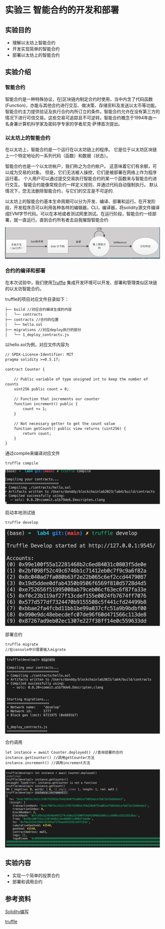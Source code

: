 # 实验三 智能合约的开发和部署

## 实验目的

- 理解以太坊上智能合约
- 开发实现简单的智能合约
- 部署以太坊上的智能合约

## 实验介绍

### 智能合约

智能合约是一种特殊协议，在[区块链内制定合约时使用，当中内含了代码函数 (Function)，亦能与其他合约进行交互、做决策、存储资料及发送以太币等功能。智能合约主力提供验证及执行合约内所订立的条件。智能合约允许在没有第三方的情况下进行可信交易。这些交易可追踪且不可逆转。智能合约概念于1994年由一名身兼计算机科学家及密码学专家的学者尼克·萨博首次提出。

### 以太坊上的智能合约

在以太坊上，智能合约是一个运行在以太坊链上的程序。 它是位于以太坊区块链上一个特定地址的一系列代码（函数）和数据（状态）。

智能合约也是一个以太坊帐户，我们称之为合约帐户。 这意味着它们有余额，可以成为交易的对象。 但是，它们无法被人操控，它们是被部署在网络上作为程序运行着。 个人用户可以通过提交交易执行智能合约的某一个函数来与智能合约进行交互。 智能合约能像常规合约一样定义规则，并通过代码自动强制执行。 默认情况下，您无法删除智能合约，与它们的交互是不可逆的.

以太坊上的智能合约基本生命周期可以分为开发、编译、部署和运行。在开发阶段，开发程序员可以利用各种各样的编辑器，CLI，编译器，将solidity源文件编译成EVM字节代码。可以在本地或者测试网里测试。在运行阶段，智能合约一经部署，就一直运行。直到合约所有者去自我摧毁智能合约

![image-20230610191810440](./fig/lifecycle.png)

### 合约的编译和部署

在本次试验中，我们使用[Truffle](https://trufflesuite.com/docs/truffle/) 集成开发环境可以开发、部署和管理类似区块链的以太坊智能合约。

truffle的项目对应文件目录如下：

```
├── build //对应合约编译生成的内容
│   └── contracts
├── contracts //合约的位置
│   └── hello.sol 
├── migrations //对应deploy执行的部分
│   └── 1_deploy_contracts.js
```



以hello.sol为例，对应文件内容为

```
// SPDX-License-Identifier: MIT
pragma solidity >=0.5.17;

contract Counter {

    // Public variable of type unsigned int to keep the number of counts
    uint256 public count = 0;

    // Function that increments our counter
    function increment() public {
        count += 1;
    }

    // Not necessary getter to get the count value
    function getCount() public view returns (uint256) {
        return count;
    }
}
```

通过compile来编译对应文件

```
truffle compile
```

![image-20230614222824537](fig/compile.png)

启动本地测试链

```
truffle develop
```

![image-20230614222720713](fig/netowrk.png)

部署合约

```
truffle migrate
//在console中只需要输入migrate
```

![image-20230614222112400](./fig/deploy.png)

合约调用

```
let instance = await Counter.deployed() //查询部署的合约
instance.getCounter() //调用getCounter方法
instance.increment() //调用increment方法
```

![image-20230614222447919](./fig/call.png)

## 实验内容

- 实现一个简单的投票合约
- 部署和调用合约

## 参考资料

[Solidity编写](https://docs.soliditylang.org/zh/v0.8.17/introduction-to-smart-contracts.html)

[truffle](https://trufflesuite.com/docs/truffle/quickstart/)
